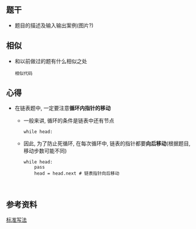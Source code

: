 ## 题干

* 题目的描述及输入输出案例(图片?)



## 相似

* 和以前做过的题有什么相似之处

  ```
  相似代码
  ```

  

## 心得

* 在链表题中, 一定要注意**循环内指针的移动**

  * 一般来讲, 循环的条件是链表中还有节点

    ```
    while head:
    ```

  * 因此, 为了防止死循环, 在每次循环中, 链表的指针都要**向后移动**(根据题目, 移动步数可能不同)

    ```
    while head:
    	pass
    	head = head.next # 链表指针向后移动
    ```

    

​	



## 参考资料

[标准写法](https://leetcode-cn.com/problems/partition-list/solution/si-lu-jian-dan-yi-kan-jiu-dong-xing-neng-uf9p/)